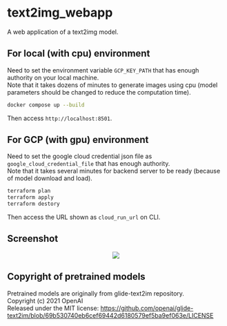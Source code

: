 # text2img_webapp
A web application of a text2img model.

## For local (with cpu) environment
Need to set the environment variable `GCP_KEY_PATH` that has enough authority on your local machine.  
Note that it takes dozens of minutes to generate images using cpu (model parameters should be changed to reduce the computation time).

```sh
docker compose up --build
```

Then access `http://localhost:8501`.

## For GCP (with gpu) environment
Need to set the google cloud credential json file as `google_cloud_credential_file` that has enough authority.  
Note that it takes several minutes for backend server to be ready (because of model download and load).

```sh
terraform plan
terraform apply
terraform destory
```

Then access the URL shown as `cloud_run_url` on CLI.

## Screenshot
<p align="center">
  <img src="https://imgur.com/TbUlZMQ.png">
</p>

## Copyright of pretrained models
Pretrained models are originally from glide-text2im repository.  
Copyright (c) 2021 OpenAI  
Released under the MIT license: https://github.com/openai/glide-text2im/blob/69b530740eb6cef69442d6180579ef5ba9ef063e/LICENSE
